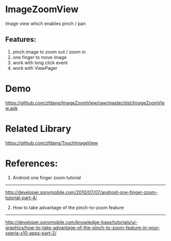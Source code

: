 ImageZoomView
=============

Image view which enables pinch / pan 

Features:
-------------
1. pinch image to zoom out / zoom in
2. one finger to move image
3. work with long click event
4. work with ViewPager

Demo
=============
https://github.com/zfdang/ImageZoomView/raw/master/dist/ImageZoomView.apk


Related Library
=============
https://github.com/zfdang/TouchImageView

References:
=============

1. Android one finger zoom tutorial 
-------------
http://developer.sonymobile.com/2010/07/07/android-one-finger-zoom-tutorial-part-4/

2. How to take advantage of the pinch-to-zoom feature
-------------
http://developer.sonymobile.com/knowledge-base/tutorials/ui-graphics/how-to-take-advantage-of-the-pinch-to-zoom-feature-in-your-xperia-x10-apps-part-2/
